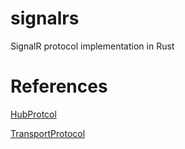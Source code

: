 # signalrs

SignalR protocol implementation in Rust

# References

[HubProtcol](https://github.com/dotnet/aspnetcore/blob/main/src/SignalR/docs/specs/HubProtocol.md)

[TransportProtocol](https://github.com/dotnet/aspnetcore/blob/main/src/SignalR/docs/specs/TransportProtocols.md)